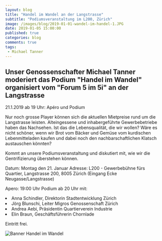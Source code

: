 ```yaml
---
layout: blog
title: "Handel im Wandel an der Langstrasse"
subtitle: "Podiumsveranstaltung im L200, Zürich"
image: /images/blog/2019-01-01-wandel-im-handel-1.JPG
date: 2019-01-05 15:00:00
published: true
categories: blog
comments: true
tags:
 - Michael Tanner
---
```

<h2>Unser Genossenschafter Michael Tanner moderiert das Podium "Handel im Wandel" organisiert vom "Forum 5 im 5i" an der Langstrasse</h2>

21.1.2019 ab 19 Uhr: Apéro und Podium

Nur noch grosse Player können sich die aktuellen Mietpreise rund um die Langstrasse leisten. Alteingessene und inhabergeführte Gewerbebetriebe haben das Nachsehen. Ist das die Lebensqualität, die wir wollen? Wäre es nicht schöner, wenn wir Brot vom Bäcker und Gemüse vom kurdischen Lebenmitteladen kaufen und dabei noch den nachbarschaftlichen Klatsch austauschen könnten?

Kommt an unsere Podiumsveranstaltung und diskutiert mit, wie wir die Gentrifizierung überstehen können.

Datum: Montag den 21. Januar
Adresse: L200 - Gewerbebühne fürs Quartier, Langstrasse 200, 8005 Zürich (Eingang Ecke Neugasse/Langstrasse)

Apero: 19:00 Uhr
Podium ab 20 Uhr mit:

<li>    Anna Schindler, Direktorin Stadtentwicklung Zürich
<li>    Jörg Blunschi, Leiter Migros Genossenschaft Zürich
<li>    Andrea Aebi, Präsidentin Quartierverein Industrie
<li>    Elin Braun, Geschäftsführerin Chornlade

Eintritt frei.

<img title="Banner Handel im Wandel" src="/images/blog/2019-01-01-handel-im-wandel.JPG">

